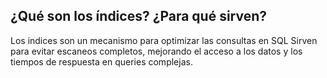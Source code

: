 ## ¿Qué son los índices? ¿Para qué sirven?
Los indices son un mecanismo para optimizar las consultas en SQL
Sirven para evitar escaneos completos, mejorando el acceso a los datos y los tiempos
de respuesta en queries complejas.